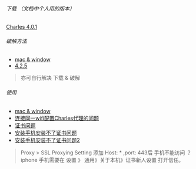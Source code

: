 ###### 下载 （文档中个人用的版本）
[Charles 4.0.1](https://www.charlesproxy.com/)

###### 破解方法
* [mac & window](https://www.jianshu.com/p/89111882fa99)
* [4.2.5](https://www.jianshu.com/p/349e0bb64daf)

> 亦可自行解决 下载 & 破解

###### 使用
* [mac & window](https://blog.csdn.net/csdn_aiyang/article/details/79153162)
* [连接同一wifi配置Charles代理的问题](https://blog.csdn.net/njys1/article/details/74885644)
* [证书问题](https://blog.csdn.net/Zachary_46/article/details/81458098)
* [安装手机安装不了证书问题](https://segmentfault.com/a/1190000011573699?utm_source=tag-newest)
* [安装手机安装不了证书问题2](https://www.cnblogs.com/bandbandme/p/7117855.html)
> Proxy > SSL Proxying Setting  添加 Host: * ,port: 443后 手机不能访问 ？
> iphone 手机需要在 设置 》 通用》关于本机》证书新人设置 打开信任。
